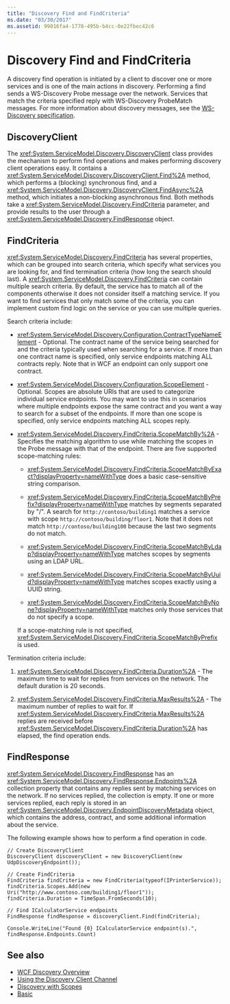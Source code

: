 ```yaml
---
title: "Discovery Find and FindCriteria"
ms.date: "03/30/2017"
ms.assetid: 99016fa4-1778-495b-b4cc-0e22fbec42c6
---
```

# Discovery Find and FindCriteria
A discovery find operation is initiated by a client to discover one or more services and is one of the main actions in discovery. Performing a find sends a WS-Discovery Probe message over the network. Services that match the criteria specified reply with WS-Discovery ProbeMatch messages. For more information about discovery messages, see the [WS-Discovery specification](https://go.microsoft.com/fwlink/?LinkID=122347).  
  
## DiscoveryClient  
 The <xref:System.ServiceModel.Discovery.DiscoveryClient> class provides the mechanism to perform find operations and makes performing discovery client operations easy. It contains a <xref:System.ServiceModel.Discovery.DiscoveryClient.Find%2A> method, which performs a (blocking) synchronous find, and a <xref:System.ServiceModel.Discovery.DiscoveryClient.FindAsync%2A> method, which initiates a non-blocking asynchronous find. Both methods take a <xref:System.ServiceModel.Discovery.FindCriteria> parameter, and provide results to the user through a <xref:System.ServiceModel.Discovery.FindResponse> object.  
  
## FindCriteria  
 <xref:System.ServiceModel.Discovery.FindCriteria> has several properties, which can be grouped into search criteria, which specify what services you are looking for, and find termination criteria (how long the search should last). A <xref:System.ServiceModel.Discovery.FindCriteria> can contain multiple search criteria. By default, the service has to match all of the components otherwise it does not consider itself a matching service. If you want to find services that only match some of the criteria, you can implement custom find logic on the service or you can use multiple queries.  
  
 Search criteria include:  
  
-   <xref:System.ServiceModel.Discovery.Configuration.ContractTypeNameElement> - Optional. The contract name of the service being searched for and the criteria typically used when searching for a service. If more than one contract name is specified, only service endpoints matching ALL contracts reply. Note that in WCF an endpoint can only support one contract.  
  
-   <xref:System.ServiceModel.Discovery.Configuration.ScopeElement> - Optional. Scopes are absolute URIs that are used to categorize individual service endpoints. You may want to use this in scenarios where multiple endpoints expose the same contract and you want a way to search for a subset of the endpoints. If more than one scope is specified, only service endpoints matching ALL scopes reply.  
  
-   <xref:System.ServiceModel.Discovery.FindCriteria.ScopeMatchBy%2A> - Specifies the matching algorithm to use while matching the scopes in the Probe message with that of the endpoint. There are five supported scope-matching rules:  
  
    -   <xref:System.ServiceModel.Discovery.FindCriteria.ScopeMatchByExact?displayProperty=nameWithType> does a basic case-sensitive string comparison.  
  
    -   <xref:System.ServiceModel.Discovery.FindCriteria.ScopeMatchByPrefix?displayProperty=nameWithType> matches by segments separated by "/". A search for `http://contoso/building1` matches a service with scope `http://contoso/building/floor1`. Note that it does not match `http://contoso/building100` because the last two segments do not match.  
  
    -   <xref:System.ServiceModel.Discovery.FindCriteria.ScopeMatchByLdap?displayProperty=nameWithType> matches scopes by segments using an LDAP URL.  
  
    -   <xref:System.ServiceModel.Discovery.FindCriteria.ScopeMatchByUuid?displayProperty=nameWithType> matches scopes exactly using a UUID string.  
  
    -   <xref:System.ServiceModel.Discovery.FindCriteria.ScopeMatchByNone?displayProperty=nameWithType> matches only those services that do not specify a scope.  
  
     If a scope-matching rule is not specified, <xref:System.ServiceModel.Discovery.FindCriteria.ScopeMatchByPrefix> is used.  
  
 Termination criteria include:  
  
1.  <xref:System.ServiceModel.Discovery.FindCriteria.Duration%2A> - The maximum time to wait for replies from services on the network. The default duration is 20 seconds.  
  
2.  <xref:System.ServiceModel.Discovery.FindCriteria.MaxResults%2A> - The maximum number of replies to wait for. If <xref:System.ServiceModel.Discovery.FindCriteria.MaxResults%2A> replies are received before <xref:System.ServiceModel.Discovery.FindCriteria.Duration%2A> has elapsed, the find operation ends.  
  
## FindResponse  
 <xref:System.ServiceModel.Discovery.FindResponse> has an <xref:System.ServiceModel.Discovery.FindResponse.Endpoints%2A> collection property that contains any replies sent by matching services on the network. If no services replied, the collection is empty. If one or more services replied, each reply is stored in an <xref:System.ServiceModel.Discovery.EndpointDiscoveryMetadata> object, which contains the address, contract, and some additional information about the service.  
  
 The following example shows how to perform a find operation in code.  
  
```  
// Create DiscoveryClient  
DiscoveryClient discoveryClient = new DiscoveryClient(new UdpDiscoveryEndpoint());  
  
// Create FindCriteria  
FindCriteria findCriteria = new FindCriteria(typeof(IPrinterService));  
findCriteria.Scopes.Add(new Uri("http://www.contoso.com/building1/floor1"));  
findCriteria.Duration = TimeSpan.FromSeconds(10);   
  
// Find ICalculatorService endpoints              
FindResponse findResponse = discoveryClient.Find(findCriteria);  
  
Console.WriteLine("Found {0} ICalculatorService endpoint(s).", findResponse.Endpoints.Count)  
```  
  
## See also
- [WCF Discovery Overview](../../../../docs/framework/wcf/feature-details/wcf-discovery-overview.md)
- [Using the Discovery Client Channel](../../../../docs/framework/wcf/feature-details/using-the-discovery-client-channel.md)
- [Discovery with Scopes](../../../../docs/framework/wcf/samples/discovery-with-scopes-sample.md)
- [Basic](../../../../docs/framework/wcf/samples/basic-sample.md)

